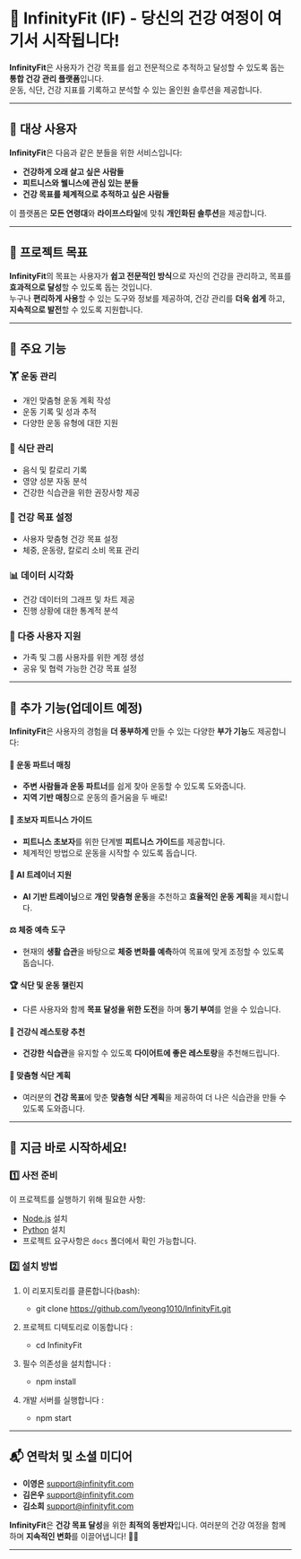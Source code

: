 # 🌟 InfinityFit (IF) - 당신의 건강 여정이 여기서 시작됩니다!

**InfinityFit**은 사용자가 건강 목표를 쉽고 전문적으로 추적하고 달성할 수 있도록 돕는 **통합 건강 관리 플랫폼**입니다.  
운동, 식단, 건강 지표를 기록하고 분석할 수 있는 올인원 솔루션을 제공합니다.


---

## 🎯 **대상 사용자**

**InfinityFit**은 다음과 같은 분들을 위한 서비스입니다:

- **건강하게 오래 살고 싶은 사람들**
- **피트니스와 웰니스에 관심 있는 분들**
- **건강 목표를 체계적으로 추적하고 싶은 사람들**

이 플랫폼은 **모든 연령대**와 **라이프스타일**에 맞춰 **개인화된 솔루션**을 제공합니다.

---

## 🏁 **프로젝트 목표**

**InfinityFit**의 목표는 사용자가 **쉽고 전문적인 방식**으로 자신의 건강을 관리하고, 목표를 **효과적으로 달성**할 수 있도록 돕는 것입니다.  
누구나 **편리하게 사용**할 수 있는 도구와 정보를 제공하여, 건강 관리를 **더욱 쉽게** 하고, **지속적으로 발전**할 수 있도록 지원합니다.

---

## 📌 주요 기능

### 🏋️ 운동 관리
- 개인 맞춤형 운동 계획 작성
- 운동 기록 및 성과 추적
- 다양한 운동 유형에 대한 지원

### 🍎 식단 관리
- 음식 및 칼로리 기록
- 영양 성분 자동 분석
- 건강한 식습관을 위한 권장사항 제공

### 🎯 건강 목표 설정
- 사용자 맞춤형 건강 목표 설정
- 체중, 운동량, 칼로리 소비 목표 관리

### 📊 데이터 시각화
- 건강 데이터의 그래프 및 차트 제공
- 진행 상황에 대한 통계적 분석

### 👥 다중 사용자 지원
- 가족 및 그룹 사용자를 위한 계정 생성
- 공유 및 협력 가능한 건강 목표 설정

---

## 🔧 **추가 기능(업데이트 예정)**

**InfinityFit**은 사용자의 경험을 **더 풍부하게** 만들 수 있는 다양한 **부가 기능**도 제공합니다:

#### 🤝 **운동 파트너 매칭**
- **주변 사람들과 운동 파트너**를 쉽게 찾아 운동할 수 있도록 도와줍니다.  
- **지역 기반 매칭**으로 운동의 즐거움을 두 배로!

#### 🏅 **초보자 피트니스 가이드**
- **피트니스 초보자**를 위한 단계별 **피트니스 가이드**를 제공합니다.  
- 체계적인 방법으로 운동을 시작할 수 있도록 돕습니다.

#### 🤖 **AI 트레이너 지원**
- **AI 기반 트레이닝**으로 **개인 맞춤형 운동**을 추천하고 **효율적인 운동 계획**을 제시합니다.

#### ⚖️ **체중 예측 도구**
- 현재의 **생활 습관**을 바탕으로 **체중 변화를 예측**하여 목표에 맞게 조정할 수 있도록 돕습니다.

#### 🏆 **식단 및 운동 챌린지**
- 다른 사용자와 함께 **목표 달성을 위한 도전**을 하며 **동기 부여**를 얻을 수 있습니다.

#### 🍴 **건강식 레스토랑 추천**
- **건강한 식습관**을 유지할 수 있도록 **다이어트에 좋은 레스토랑**을 추천해드립니다.

#### 🥗 **맞춤형 식단 계획**
- 여러분의 **건강 목표**에 맞춘 **맞춤형 식단 계획**을 제공하여 더 나은 식습관을 만들 수 있도록 도와줍니다.

---

## 📲 **지금 바로 시작하세요!**

### 1️⃣ 사전 준비
이 프로젝트를 실행하기 위해 필요한 사항:
- [Node.js](https://nodejs.org) 설치
- [Python](https://www.python.org/) 설치
- 프로젝트 요구사항은 `docs` 폴더에서 확인 가능합니다.

### 2️⃣ 설치 방법
1. 이 리포지토리를 클론합니다(bash):
   - git clone https://github.com/lyeong1010/InfinityFit.git

2. 프로젝트 디텍토리로 이동합니다 :
   - cd InfinityFit

3. 필수 의존성을 설치합니다 :
   - npm install

4. 개발 서버를 실행합니다 :
   - npm start
   

---

## 📬 **연락처 및 소셜 미디어**

- **이영은** [support@infinityfit.com](mailto:lyeongeun1010@naver.com)
- **김은우** [support@infinityfit.com](mailto:dmsdn01@naver.com)
- **김소희** [support@infinityfit.com](mailto:sohee2125@gmail.com)

**InfinityFit**은 **건강 목표 달성**을 위한 **최적의 동반자**입니다. 여러분의 건강 여정을 함께하며 **지속적인 변화**를 이끌어냅니다! 💪🌱

---
